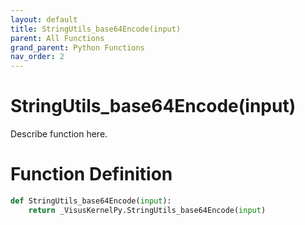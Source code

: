 ```yaml
---
layout: default
title: StringUtils_base64Encode(input)
parent: All Functions
grand_parent: Python Functions
nav_order: 2
---
```


# StringUtils_base64Encode(input)

Describe function here.

# Function Definition

```python
def StringUtils_base64Encode(input):
    return _VisusKernelPy.StringUtils_base64Encode(input)
```